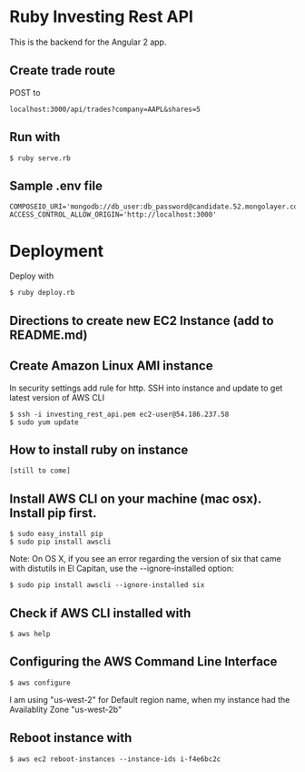 # Ruby Investing Rest API

This is the backend for the Angular 2 app.



## Create trade route

POST to

    localhost:3000/api/trades?company=AAPL&shares=5



## Run with 

    $ ruby serve.rb



##  Sample .env file

    COMPOSEIO_URI='mongodb://db_user:db_password@candidate.52.mongolayer.com:10794/investing_rest_api'
    ACCESS_CONTROL_ALLOW_ORIGIN='http://localhost:3000'


# Deployment

Deploy with

    $ ruby deploy.rb

## Directions to create new EC2 Instance (add to README.md)

## Create Amazon Linux AMI instance

In security settings add rule for http.
SSH into instance and update to get latest version of AWS CLI

    $ ssh -i investing_rest_api.pem ec2-user@54.186.237.58
    $ sudo yum update


## How to install ruby on instance 

    [still to come]


## Install AWS CLI on your machine (mac osx). Install pip first.

    $ sudo easy_install pip
    $ sudo pip install awscli

Note: On OS X, if you see an error regarding the version of six that came with distutils in El Capitan, use the --ignore-installed option:

    $ sudo pip install awscli --ignore-installed six


## Check if AWS CLI installed with

    $ aws help


## Configuring the AWS Command Line Interface

    $ aws configure

I am using "us-west-2" for Default region name, when my instance had the Availablity Zone "us-west-2b"


## Reboot instance with 

    $ aws ec2 reboot-instances --instance-ids i-f4e6bc2c

